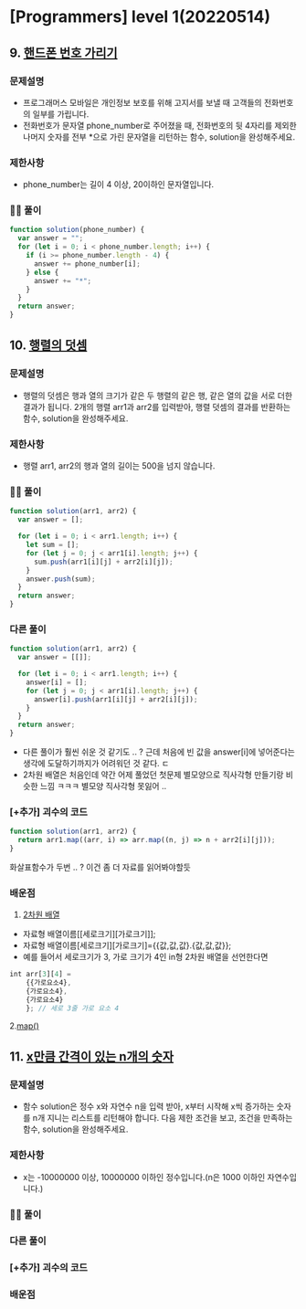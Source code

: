 # [Programmers] level 1(20220514)

## 9. [핸드폰 번호 가리기](https://programmers.co.kr/learn/courses/30/lessons/12948)

### 문제설명

- 프로그래머스 모바일은 개인정보 보호를 위해 고지서를 보낼 때 고객들의 전화번호의 일부를 가립니다.
- 전화번호가 문자열 phone_number로 주어졌을 때, 전화번호의 뒷 4자리를 제외한 나머지 숫자를 전부 \*으로 가린 문자열을 리턴하는 함수, solution을 완성해주세요.

### 제한사항

- phone_number는 길이 4 이상, 20이하인 문자열입니다.

### 👎🏻 풀이

```js
function solution(phone_number) {
  var answer = "";
  for (let i = 0; i < phone_number.length; i++) {
    if (i >= phone_number.length - 4) {
      answer += phone_number[i];
    } else {
      answer += "*";
    }
  }
  return answer;
}
```

## 10. [행렬의 덧셈](https://programmers.co.kr/learn/courses/30/lessons/12950)

### 문제설명

- 행렬의 덧셈은 행과 열의 크기가 같은 두 행렬의 같은 행, 같은 열의 값을 서로 더한 결과가 됩니다. 2개의 행렬 arr1과 arr2를 입력받아, 행렬 덧셈의 결과를 반환하는 함수, solution을 완성해주세요.

### 제한사항

- 행렬 arr1, arr2의 행과 열의 길이는 500을 넘지 않습니다.

### 👎🏻 풀이

```js
function solution(arr1, arr2) {
  var answer = [];

  for (let i = 0; i < arr1.length; i++) {
    let sum = [];
    for (let j = 0; j < arr1[i].length; j++) {
      sum.push(arr1[i][j] + arr2[i][j]);
    }
    answer.push(sum);
  }
  return answer;
}
```

### 다른 풀이

```js
function solution(arr1, arr2) {
  var answer = [[]];

  for (let i = 0; i < arr1.length; i++) {
    answer[i] = [];
    for (let j = 0; j < arr1[i].length; j++) {
      answer[i].push(arr1[i][j] + arr2[i][j]);
    }
  }
  return answer;
}
```

- 다른 풀이가 훨씬 쉬운 것 같기도 .. ? 근데 처음에 빈 값을 answer[i]에 넣어준다는 생각에 도달하기까지가 어려워던 것 같다. ㄷ
- 2차원 배열은 처음인데 약간 어제 풀었던 첫문제 별모양으로 직사각형 만들기랑 비슷한 느낌 ㅋㅋㅋ 별모양 직사각형 못잃어 ..

### [+추가] 괴수의 코드

```js
function solution(arr1, arr2) {
  return arr1.map((arr, i) => arr.map((n, j) => n + arr2[i][j]));
}
```

화살표함수가 두번 .. ? 이건 좀 더 자료를 읽어봐야할듯

### 배운점

1. [2차원 배열](https://dojang.io/mod/page/view.php?id=307)

- 자료형 배열이름[[세로크기][가로크기]];
- 자료형 배열이름[세로크기][가로크기]={{값,값,값}.{값,값,값}};
- 예를 들어서 세로크기가 3, 가로 크기가 4인 in형 2차원 배열을 선언한다면

```js
int arr[3][4] =
    {{가로요소4},
    {가로요소4},
    {가로요소4}
    }; // 세로 3줄 가로 요소 4
```

2.[map()](https://developer.mozilla.org/ko/docs/Web/JavaScript/Reference/Global_Objects/Array/map)

## 11. [x만큼 간격이 있는 n개의 숫자](https://programmers.co.kr/learn/courses/30/lessons/12954)

### 문제설명

- 함수 solution은 정수 x와 자연수 n을 입력 받아, x부터 시작해 x씩 증가하는 숫자를 n개 지니는 리스트를 리턴해야 합니다. 다음 제한 조건을 보고, 조건을 만족하는 함수, solution을 완성해주세요.

### 제한사항

- x는 -10000000 이상, 10000000 이하인 정수입니다.(n은 1000 이하인 자연수입니다.)

### 👎🏻 풀이

### 다른 풀이

### [+추가] 괴수의 코드

### 배운점
